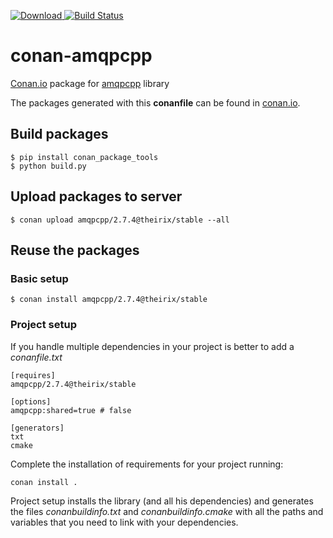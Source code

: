 [ ![Download](https://api.bintray.com/packages/theirix/conan-repo/amqpcpp%3Atheirix/images/download.svg) ](https://bintray.com/theirix/conan-repo/amqpcpp%3Atheirix/_latestVersion)
[![Build Status](https://travis-ci.org/theirix/conan-amqpcpp.svg)](https://travis-ci.org/theirix/conan-amqpcpp)

# conan-amqpcpp

[Conan.io](https://conan.io) package for [amqpcpp](https://github.com/CopernicaMarketingSoftware/AMQP-CPP) library

The packages generated with this **conanfile** can be found in [conan.io](https://conan.io/source/amqpcpp/2.7.4/theirix/stable).

## Build packages

    $ pip install conan_package_tools
    $ python build.py
    
## Upload packages to server

    $ conan upload amqpcpp/2.7.4@theirix/stable --all
    
## Reuse the packages

### Basic setup

    $ conan install amqpcpp/2.7.4@theirix/stable
    
### Project setup

If you handle multiple dependencies in your project is better to add a *conanfile.txt*
    
    [requires]
    amqpcpp/2.7.4@theirix/stable

    [options]
    amqpcpp:shared=true # false
    
    [generators]
    txt
    cmake

Complete the installation of requirements for your project running:</small></span>

    conan install . 

Project setup installs the library (and all his dependencies) and generates the files *conanbuildinfo.txt* and *conanbuildinfo.cmake* with all the paths and variables that you need to link with your dependencies.
